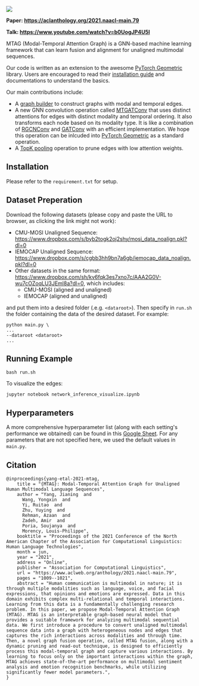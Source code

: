 ![](overview.png)

**Paper: https://aclanthology.org/2021.naacl-main.79**

**Talk: https://www.youtube.com/watch?v=b0UogJP4U5I**


MTAG (Modal-Temporal Attention Graph) is a GNN-based machine learning framework that can learn fusion and alignment for unaligned multimodal sequences.

Our code is written as an extension to the awesome [PyTorch Geometric](https://github.com/rusty1s/pytorch_geometric) library. Users are encouraged to read their [installation guide](https://pytorch-geometric.readthedocs.io/en/latest/notes/installation.html) and documentations to understand the basics.

Our main contributions include:
 - A [graph builder](https://github.com/jedyang97/MTAG/blob/main/graph_model/graph_builder.py) to construct graphs with modal and temporal edges.
 - A new GNN convolution operation called [MTGATConv](https://github.com/jedyang97/MTAG/blob/main/graph_model/mtgat_conv.py) that uses distinct attentions for edges with distinct modality and temporal ordering. It also transforms each node based on its modality type. It is like a combination of [RGCNConv](https://pytorch-geometric.readthedocs.io/en/latest/modules/nn.html#torch_geometric.nn.conv.RGCNConv) and [GATConv](https://pytorch-geometric.readthedocs.io/en/latest/modules/nn.html#torch_geometric.nn.conv.GATConv) with an efficient implementation. We hope this operation can be inlcuded into [PyTorch Geometric](https://github.com/rusty1s/pytorch_geometric) as a standard operation.
 - A [TopK pooling](https://github.com/jedyang97/MTAG/blob/main/graph_model/pooling.py) operation to prune edges with low attention weights.
## Installation

Please refer to the `requirement.txt` for setup.

## Dataset Preperation
Download the following datasets (please copy and paste the URL to browser, as clicking the link might not work):

- CMU-MOSI Unaligned Sequence: https://www.dropbox.com/s/byb2togk2oj2shy/mosi_data_noalign.pkl?dl=0
- IEMOCAP Unaligned Sequence: https://www.dropbox.com/s/cgbb3hh9bn7a6gb/iemocap_data_noalign.pkl?dl=0
- Other datasets in the same format: https://www.dropbox.com/sh/kv6fqk3es7xno7c/AAA2G0V-wu7cOZoqLU3JEml8a?dl=0, which includes:
  - CMU-MOSI (aligned and unaligned)
  - IEMOCAP (aligned and unaligned)

and put them into a desired folder (.e.g. ```<dataroot>```). Then specify in ```run.sh``` the folder containing the data of the desired dataset. For example:


```
python main.py \
...
--dataroot <dataroot>
...
```    

## Running Example

```
bash run.sh
```

To visualize the edges:
```
jupyter notebook network_inference_visualize.ipynb
```

## Hyperparameters

A more comprehensive hyperparameter list (along with each setting's performance we obtained) can be found in this [Google Sheet](https://docs.google.com/spreadsheets/d/1Jbp7VOKnMkRJBAGi2gomK5AFPGZQLGUezFqAPWJWk80/edit?usp=sharing). For any parameters that are not specified here, we used the default values in `main.py`.

## Citation

```
@inproceedings{yang-etal-2021-mtag,
    title = "{MTAG}: Modal-Temporal Attention Graph for Unaligned Human Multimodal Language Sequences",
    author = "Yang, Jianing  and
      Wang, Yongxin  and
      Yi, Ruitao  and
      Zhu, Yuying  and
      Rehman, Azaan  and
      Zadeh, Amir  and
      Poria, Soujanya  and
      Morency, Louis-Philippe",
    booktitle = "Proceedings of the 2021 Conference of the North American Chapter of the Association for Computational Linguistics: Human Language Technologies",
    month = jun,
    year = "2021",
    address = "Online",
    publisher = "Association for Computational Linguistics",
    url = "https://www.aclweb.org/anthology/2021.naacl-main.79",
    pages = "1009--1021",
    abstract = "Human communication is multimodal in nature; it is through multiple modalities such as language, voice, and facial expressions, that opinions and emotions are expressed. Data in this domain exhibits complex multi-relational and temporal interactions. Learning from this data is a fundamentally challenging research problem. In this paper, we propose Modal-Temporal Attention Graph (MTAG). MTAG is an interpretable graph-based neural model that provides a suitable framework for analyzing multimodal sequential data. We first introduce a procedure to convert unaligned multimodal sequence data into a graph with heterogeneous nodes and edges that captures the rich interactions across modalities and through time. Then, a novel graph fusion operation, called MTAG fusion, along with a dynamic pruning and read-out technique, is designed to efficiently process this modal-temporal graph and capture various interactions. By learning to focus only on the important interactions within the graph, MTAG achieves state-of-the-art performance on multimodal sentiment analysis and emotion recognition benchmarks, while utilizing significantly fewer model parameters.",
}
```
